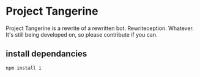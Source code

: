 # Project Tangerine
Project Tangerine is a rewrite of a rewritten bot. Rewriteception. Whatever. It's still being developed on, so please contribute if you can.
## install dependancies
```js 
npm install i
```